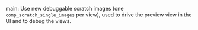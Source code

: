 main: Use new debuggable scratch images (one `comp_scratch_single_images` per
view), used to drive the preview view in the UI and to debug the views.

